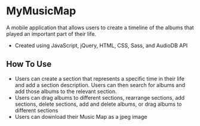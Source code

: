 
#  MyMusicMap

A mobile application that allows users to create a timeline of the albums that played an important part of their life.  

- Created using JavaScript, jQuery, HTML, CSS, Sass, and AudioDB API 



## How To Use

- Users can create a section that represents a specific time in their life and add a section description. Users can then search for albums and add those albums to the relevant section. 
- Users can drag albums to different sections, rearrange sections, add sections, delete sections, add and delete albums, or drag albums to different sections
- Users can download their Music Map as a jpeg image